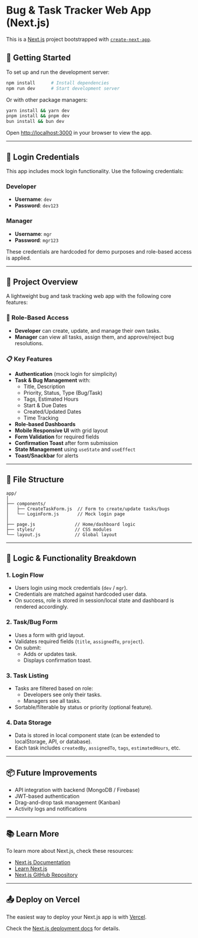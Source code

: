 # Bug & Task Tracker Web App (Next.js)

This is a [Next.js](https://nextjs.org) project bootstrapped with [`create-next-app`](https://github.com/vercel/next.js/tree/canary/packages/create-next-app).

## 🚀 Getting Started

To set up and run the development server:

```bash
npm install      # Install dependencies
npm run dev      # Start development server
```

Or with other package managers:
```bash
yarn install && yarn dev
pnpm install && pnpm dev
bun install && bun dev
```

Open [http://localhost:3000](http://localhost:3000) in your browser to view the app.

---

## 🔐 Login Credentials

This app includes mock login functionality. Use the following credentials:

### Developer
- **Username**: `dev`
- **Password**: `dev123`

### Manager
- **Username**: `mgr`
- **Password**: `mgr123`

These credentials are hardcoded for demo purposes and role-based access is applied.

---

## 🧠 Project Overview

A lightweight bug and task tracking web app with the following core features:

### 👥 Role-Based Access
- **Developer** can create, update, and manage their own tasks.
- **Manager** can view all tasks, assign them, and approve/reject bug resolutions.

### 📋 Key Features
- **Authentication** (mock login for simplicity)
- **Task & Bug Management** with:
  - Title, Description
  - Priority, Status, Type (Bug/Task)
  - Tags, Estimated Hours
  - Start & Due Dates
  - Created/Updated Dates
  - Time Tracking
- **Role-based Dashboards**
- **Mobile Responsive UI** with grid layout
- **Form Validation** for required fields
- **Confirmation Toast** after form submission
- **State Management** using `useState` and `useEffect`
- **Toast/Snackbar** for alerts

---

## 🧱 File Structure
```
app/
│
├── components/
│   ├── CreateTaskForm.js  // Form to create/update tasks/bugs
│   └── LoginForm.js       // Mock login page
│
├── page.js               // Home/dashboard logic
├── styles/               // CSS modules
└── layout.js             // Global layout
```

---

## 🔧 Logic & Functionality Breakdown

### 1. **Login Flow**
- Users login using mock credentials (`dev` / `mgr`).
- Credentials are matched against hardcoded user data.
- On success, role is stored in session/local state and dashboard is rendered accordingly.

### 2. **Task/Bug Form**
- Uses a form with grid layout.
- Validates required fields (`title`, `assignedTo`, `project`).
- On submit:
  - Adds or updates task.
  - Displays confirmation toast.

### 3. **Task Listing**
- Tasks are filtered based on role:
  - Developers see only their tasks.
  - Managers see all tasks.
- Sortable/filterable by status or priority (optional feature).

### 4. **Data Storage**
- Data is stored in local component state (can be extended to localStorage, API, or database).
- Each task includes `createdBy`, `assignedTo`, `tags`, `estimatedHours`, etc.

---

## 📦 Future Improvements
- API integration with backend (MongoDB / Firebase)
- JWT-based authentication
- Drag-and-drop task management (Kanban)
- Activity logs and notifications

---

## 📚 Learn More

To learn more about Next.js, check these resources:

- [Next.js Documentation](https://nextjs.org/docs)
- [Learn Next.js](https://nextjs.org/learn)
- [Next.js GitHub Repository](https://github.com/vercel/next.js)

---

## 📤 Deploy on Vercel

The easiest way to deploy your Next.js app is with [Vercel](https://vercel.com).

Check the [Next.js deployment docs](https://nextjs.org/docs/app/building-your-application/deploying) for details.